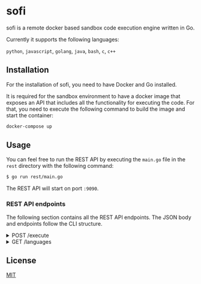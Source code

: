 # sofi

sofi is a remote docker based sandbox code execution engine written in Go.

Currently it supports the following languages:

`python`, `javascript`, `golang`, `java`, `bash`, `c`, `c++`

## Installation

For the installation of sofi, you need to have Docker and Go installed.

It is required for the sandbox environment to have a docker image that exposes an API that includes all the functionality for executing the code. For that, you need to execute the following command to build the image and start the container:

```sh
docker-compose up
```
## Usage

You can feel free to run the REST API by executing the `main.go` file in the `rest` directory with the following command:

```sh
$ go run rest/main.go
```

The REST API will start on port `:9090`.

### REST API endpoints

The following section contains all the REST API endpoints. The JSON body and endpoints follow the CLI structure.

<details>
  <summary>POST /execute</summary>

  <p>
    The execute endpoint will execute code in a containerized sandbox.
  </p>

This JSON structure is an example for the request body:
  ```json
  {
      "language": "python",
      "content": "print(\"42 Hello World\")"
  }
  ```

You can also add an optional query parameter called `bypass_cache` and set it to `true`,
if you want to bypass the cache.
</details>

<details>
  <summary>GET /languages</summary>

  <p>
    Will return all languages that are possible for remote execution.
  </p>

This JSON structure is an example for the response body:
  ```json
  [
      {
          "name": "python",
          "version": "3.7.10",
          "extension": ".py",
          "timeout": 10
      },
      {
          "name": "javascript",
          "version": "16.3.1",
          "extension": ".js",
          "timeout": 10
      },
      // ...
  ]
  ```
</details>

## License

[MIT](https://choosealicense.com/licenses/mit/)